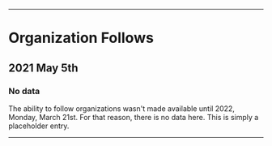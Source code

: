 
***

# Organization Follows

## 2021 May 5th

### No data

The ability to follow organizations wasn't made available until 2022, Monday, March 21st. For that reason, there is no data here. This is simply a placeholder entry.

***
